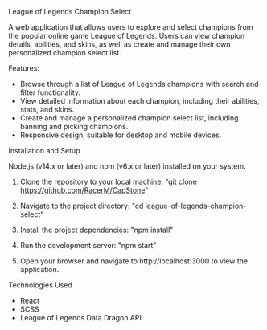 League of Legends Champion Select

A web application that allows users to explore and select champions from the popular online game League of Legends. Users can view champion details, abilities, and skins, as well as create and manage their own personalized champion select list.

Features:

- Browse through a list of League of Legends champions with search and filter functionality.
- View detailed information about each champion, including their abilities, stats, and skins.
- Create and manage a personalized champion select list, including banning and picking champions.
- Responsive design, suitable for desktop and mobile devices.

Installation and Setup

Node.js (v14.x or later) and npm (v6.x or later) installed on your system.

1. Clone the repository to your local machine:
   "git clone https://github.com/RacerM/CapStone"

2. Navigate to the project directory:
   "cd league-of-legends-champion-select"

3. Install the project dependencies:
   "npm install"

4. Run the development server:
   "npm start"

5. Open your browser and navigate to http://localhost:3000 to view the application.

Technologies Used 
  - React 
  - SCSS 
  - League of Legends Data Dragon API
